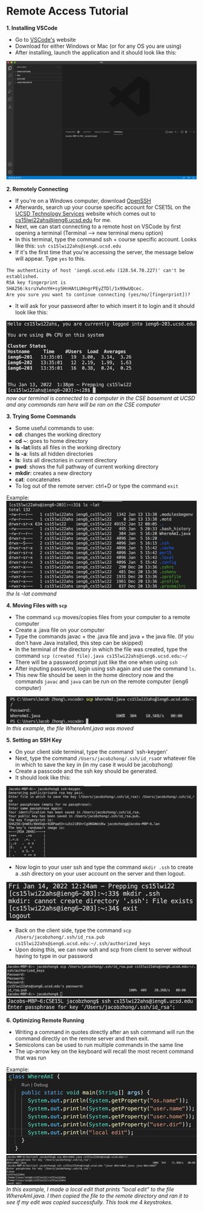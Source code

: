 # Remote Access Tutorial

**1. Installing VSCode**
- Go to [VSCode's](https://code.visualstudio.com/) website
- Download for either Windows or Mac (or for any OS you are using)
- After installing, launch the application and it should look like this: 

![Image](VSCodeScreenshot.png)

**2. Remotely Connecting**
- If you're on a Windows computer, download [OpenSSH](https://docs.microsoft.com/en-us/windows-server/administration/openssh/openssh_install_firstuse)
- Afterwards, search up your course specific account for CSE15L on the [UCSD Technology Services](https://sdacs.ucsd.edu/~icc/index.php) website which comes out to cs15lwi22ahs@ieng6.ucsd.edu for me.
- Next, we can start connecting to a remote host on VSCode by first opening a terminal (Terminal --> new terminal menu option)
- In this terminal, type the command ssh + course specific account. Looks like this: `ssh cs15lwi22ahs@ieng6.ucsd.edu`
- If it's the first time that you're accessing the server, the message below will appear. Type `yes` to this. 
```
The authenticity of host 'ieng6.ucsd.edu (128.54.70.227)' can't be established.
RSA key fingerprint is SHA256:ksruYwhnYH+sySHnHAtLUHngrPEyZTDl/1x99wUQcec.
Are you sure you want to continue connecting (yes/no/[fingerprint])?
```
- It will ask for your password after to which insert it to login and it should look like this:

![Image](sshloginmessage.png)
*now our terminal is connected to a computer in the CSE basement at UCSD and any commands ran here will be ran on the CSE computer*

**3. Trying Some Commands**
- Some useful commands to use: 
- **cd**: changes the working directory
- **cd** **~**: goes to home directory
- **ls -lat**:lists all files in the working directory
- **ls -a**: lists all hidden directories
- **ls**: lists all directories in current directory
- **pwd**: shows the full pathway of current working directory
- **mkdir**: creates a new directory
- **cat**: concatenates
- To log out of the remote server: ctrl+D or type the command `exit`

Example: ![Image](lslatscreenshot.png)
*the ls -lat command*

**4. Moving Files with `scp`**
- The command `scp` moves/copies files from your computer to a remote computer
- Create a .java file on your computer
- Type the commands javac + the .java file and java + the java file. (If you don't have Java installed, this step can be skipped)
- In the terminal of the directory in which the file was created, type the command `scp (created file).java cs15lwi22ahs@ieng6.ucsd.edu:~/`
- There will be a password prompt just like the one when using `ssh`
- After inputing password, login using ssh again and use the command `ls`. 
- This new file should be seen in the home directory now and the commands `javac` and `java` can be run on the remote computer (ieng6 computer)

![Image](movingfilesscp.png)
*In this example, the file WhereAmI.java was moved*

**5. Setting an SSH Key**
- On your client side terminal, type the command `ssh-keygen'
- Next, type the command `/Users/jacobzhong/.ssh/id_rsa`or whatever file in which to save the key in (in my case it would be jacobzhong)
- Create a passcode and the ssh key should be generated.
- It should look like this:

![Image](keygen&save.png)
- Now login to your user ssh and type the command `mkdir .ssh` to create a .ssh directory on your user account on the server and then logout.

![Image](creatingsshdir.png)
- Back on the client side, type the command `scp /Users/jacobzhong/.ssh/id_rsa.pub cs15lwi22ahs@ieng6.ucsd.edu:~/.ssh/authorized_keys`
- Upon doing this, we can now ssh and scp from client to server without having to type in our password

![Image](copykeytouserssh.png)
![Image](testingsshkey.png)

**6. Optimizing Remote Running**
- Writing a command in quotes directly after an ssh command will run the command directly on the remote server and then exit.
- Semicolons can be used to run multiple commands in the same line
- The up-arrow key on the keyboard will recall the most recent command that was run

Example: 
![Image](localedit.png)
![Image](keystrokes.png)
*In this example, I made a local edit that prints "local edit" to the file WhereAmI.java.
I then copied the file to the remote directory and ran it to see if my edit was copied successfully.
This took me 4 keystrokes.*
